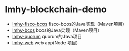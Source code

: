 # lmhy-blockchain-demo

* [lmhy-fisco-bcos](https://github.com/lmhaoye/lmhy-fisco-bcos)  fisco-bcos的Java实现（Maven项目）
* [lmhy-bcos](https://github.com/lmhaoye/lmhy-bcos)  bcos的Java实现（Maven项目）
* [lmhy-quorum](https://github.com/lmhaoye/lmhy-quorum) quorum的Java项目
* [lmhy-web](https://github.com/lmhaoye/lmhy-web) web app(Node 项目)